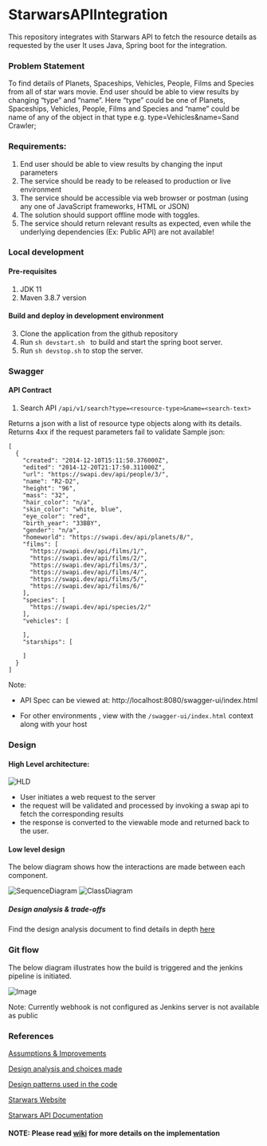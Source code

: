 # StarwarsAPIIntegration
This repository integrates with Starwars API to fetch the resource details as requested by the user
It uses Java, Spring boot for the integration.

### Problem Statement

To find details of Planets, Spaceships, Vehicles, People, Films and Species from all of star wars movie. End user should be able to view results by changing “type” and “name”. Here “type” could be one of Planets, Spaceships, Vehicles, People, Films and Species and “name” could be name of any of the object in that type e.g. type=Vehicles&name=Sand Crawler;

### Requirements:

1. End user should be able to view results by changing the input parameters
2. The service should be ready to be released to production or live environment
3. The service should be accessible via web browser or postman (using any one of JavaScript frameworks, HTML or JSON)
4. The solution should support offline mode with toggles.
5. The service should return relevant results as expected, even while the underlying dependencies (Ex: Public API) are not available!

### Local development

#### Pre-requisites
1. JDK 11
2. Maven 3.8.7 version

#### Build and deploy in development environment
3. Clone the application from the github repository
4. Run ```sh devstart.sh ``` to build and start the spring boot server.
5. Run ```sh devstop.sh``` to stop the server.

### Swagger
#### API Contract

1. Search API
```/api/v1/search?type=<resource-type>&name=<search-text>```

Returns a json with a list of resource type objects along with its details. 
Returns 4xx if the request parameters fail to validate 
Sample json:
```
[
  {
    "created": "2014-12-10T15:11:50.376000Z",
    "edited": "2014-12-20T21:17:50.311000Z",
    "url": "https://swapi.dev/api/people/3/",
    "name": "R2-D2",
    "height": "96",
    "mass": "32",
    "hair_color": "n/a",
    "skin_color": "white, blue",
    "eye_color": "red",
    "birth_year": "33BBY",
    "gender": "n/a",
    "homeworld": "https://swapi.dev/api/planets/8/",
    "films": [
      "https://swapi.dev/api/films/1/",
      "https://swapi.dev/api/films/2/",
      "https://swapi.dev/api/films/3/",
      "https://swapi.dev/api/films/4/",
      "https://swapi.dev/api/films/5/",
      "https://swapi.dev/api/films/6/"
    ],
    "species": [
      "https://swapi.dev/api/species/2/"
    ],
    "vehicles": [

    ],
    "starships": [

    ]
  }
]
```

Note: 

* API Spec can be viewed at: http://localhost:8080/swagger-ui/index.html

* For other environments , view with the ```/swagger-ui/index.html``` context along with your host

### Design

#### High Level architecture:
![HLD](https://github.com/SameeraGrandhi/StarwarsAPIIntegration/blob/main/docs/images/current-arch.png)

* User initiates a web request to the server
* the request will be validated and processed by invoking a swap api to fetch the corresponding results
* the response is converted to the viewable mode and returned back to the user.

#### Low level design
The below diagram shows how the interactions are made between each component.

![SequenceDiagram](https://github.com/SameeraGrandhi/StarwarsAPIIntegration/blob/main/docs/images/sequence-diagram.jpg)
![ClassDiagram](https://github.com/SameeraGrandhi/StarwarsAPIIntegration/blob/main/docs/images/class-diagram.jpg)

##### Design analysis & trade-offs
Find the design analysis document to find details in depth [here](https://github.com/SameeraGrandhi/StarwarsAPIIntegration/wiki/Design-Analysis)

### Git flow

The below diagram illustrates how the build is triggered and the jenkins pipeline is initiated.

![Image](https://github.com/SameeraGrandhi/StarwarsAPIIntegration/blob/main/docs/images/gitflow.png)

Note: Currently webhook is not configured as Jenkins server is not available as public 

### References

[Assumptions & Improvements](https://github.com/SameeraGrandhi/StarwarsAPIIntegration/wiki/Assumptions-and-Improvements)

[Design analysis and choices made](https://github.com/SameeraGrandhi/StarwarsAPIIntegration/wiki/Design-Analysis)

[Design patterns used in the code](https://github.com/SameeraGrandhi/StarwarsAPIIntegration/wiki/Design-Patterns)

[Starwars Website](https://swapi.dev/)

[Starwars API Documentation](https://swapi.dev/documentation)

#### NOTE: Please read [wiki](https://github.com/SameeraGrandhi/StarwarsAPIIntegration/wiki) for more details on the implementation